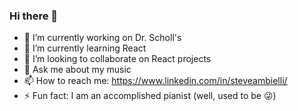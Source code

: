### Hi there 👋
- 🔭 I’m currently working on Dr. Scholl's
- 🌱 I’m currently learning React
- 👯 I’m looking to collaborate on React projects
- 💬 Ask me about my music
- 📫 How to reach me: https://www.linkedin.com/in/steveambielli/
- ⚡ Fun fact: I am an accomplished pianist (well, used to be 😜)
